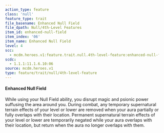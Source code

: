 ```yaml
---
action_type: feature
class: 'null'
feature_type: trait
file_basename: Enhanced Null Field
file_dpath: Null/4th-Level Features
item_id: enhanced-null-field
item_index: '06'
item_name: Enhanced Null Field
level: 4
scc:
  - mcdm.heroes.v1:feature.trait.null.4th-level-feature:enhanced-null-field
scdc:
  - 1.1.1:11.1.6.10:06
source: mcdm.heroes.v1
type: feature/trait/null/4th-level-feature
---
```


#### Enhanced Null Field

While using your Null Field ability, you disrupt magic and psionic power suffusing the area around you. During combat, any temporary supernatural terrain effects of your level or lower are removed when your aura partially or fully overlaps with their location. Permanent supernatural terrain effects of your level or lower are temporarily negated while your aura overlaps with their location, but return when the aura no longer overlaps with them.

